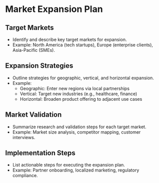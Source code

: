 # Market Expansion Plan

## Target Markets
- Identify and describe key target markets for expansion.
- Example: North America (tech startups), Europe (enterprise clients), Asia-Pacific (SMEs).

## Expansion Strategies
- Outline strategies for geographic, vertical, and horizontal expansion.
- Example:
  - Geographic: Enter new regions via local partnerships
  - Vertical: Target new industries (e.g., healthcare, finance)
  - Horizontal: Broaden product offering to adjacent use cases

## Market Validation
- Summarize research and validation steps for each target market.
- Example: Market size analysis, competitor mapping, customer interviews.

## Implementation Steps
- List actionable steps for executing the expansion plan.
- Example: Partner onboarding, localized marketing, regulatory compliance. 